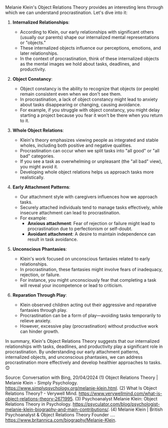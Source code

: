 Melanie Klein's Object Relations Theory provides an interesting lens through which we can understand procrastination. Let's dive into it:

1. **Internalized Relationships**:
   - According to Klein, our early relationships with significant others (usually our parents) shape our internalized mental representations or "objects."
   - These internalized objects influence our perceptions, emotions, and later relationships.
   - In the context of procrastination, think of these internalized objects as the mental images we hold about tasks, deadlines, and productivity.

2. **Object Constancy**:
   - Object constancy is the ability to recognize that objects (or people) remain consistent even when we don't see them.
   - In procrastination, a lack of object constancy might lead to anxiety about tasks disappearing or changing, causing avoidance.
   - For example, if you struggle with object constancy, you might delay starting a project because you fear it won't be there when you return to it.

3. **Whole Object Relations**:
   - Klein's theory emphasizes viewing people as integrated and stable wholes, including both positive and negative qualities.
   - Procrastination can occur when we split tasks into "all good" or "all bad" categories.
   - If you see a task as overwhelming or unpleasant (the "all bad" view), you might avoid it.
   - Developing whole object relations helps us approach tasks more realistically.

4. **Early Attachment Patterns**:
   - Our attachment style with caregivers influences how we approach tasks.
   - Securely attached individuals tend to manage tasks effectively, while insecure attachment can lead to procrastination.
   - For example:
     - **Anxious attachment**: Fear of rejection or failure might lead to procrastination due to perfectionism or self-doubt.
     - **Avoidant attachment**: A desire to maintain independence can result in task avoidance.

5. **Unconscious Phantasies**:
   - Klein's work focused on unconscious fantasies related to early relationships.
   - In procrastination, these fantasies might involve fears of inadequacy, rejection, or failure.
   - For instance, you might unconsciously fear that completing a task will reveal your incompetence or lead to criticism.

6. **Reparation Through Play**:
   - Klein observed children acting out their aggressive and reparative fantasies through play.
   - Procrastination can be a form of play—avoiding tasks temporarily to relieve anxiety.
   - However, excessive play (procrastination) without productive work can hinder growth.

In summary, Klein's Object Relations Theory suggests that our internalized relationships with tasks, deadlines, and productivity play a significant role in procrastination. By understanding our early attachment patterns, internalized objects, and unconscious phantasies, we can address procrastination more effectively and develop healthier approaches to tasks. 😊

Source: Conversation with Bing, 20/04/2024
(1) Object Relations Theory | Melanie Klein - Simply Psychology. https://www.simplypsychology.org/melanie-klein.html.
(2) What Is Object Relations Theory? - Verywell Mind. https://www.verywellmind.com/what-is-object-relations-theory-2671995.
(3) Psychoanalyst Melanie Klein: Object Relations Theory in Psychology. https://psyculator.com/blog/psychologist-melanie-klein-biography-and-main-contributions/.
(4) Melanie Klein | British Psychoanalyst & Object Relations Theory Founder .... https://www.britannica.com/biography/Melanie-Klein.
